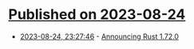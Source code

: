 # [Published on 2023-08-24](index.md)

* [2023-08-24, 23:27:46](https://lobste.rs/s/qkpfes/announcing_rust_1_72_0) - [Announcing Rust 1.72.0](https://blog.rust-lang.org/2023/08/24/Rust-1.72.0.html)
